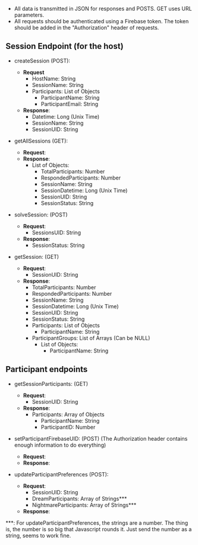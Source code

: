 - All data is transmitted in JSON for responses and POSTS. GET uses URL parameters.
- All requests should be authenticated using a Firebase token. The token should be added in the "Authorization" header of requests.

## Session Endpoint (for the host)

- createSession (POST): 
  - **Request**
    - HostName: String
    - SessionName: String
    - Participants: List of Objects
        - ParticipantName: String
        - ParticipantEmail: String
  - **Response**:
    - Datetime: Long (Unix Time)
    - SessionName: String
    - SessionUID: String
    
- getAllSessions (GET):
  - **Request**:
  - **Response**:
    - List of Objects:
      - TotalParticipants: Number
      - RespondedParticipants: Number
      - SessionName: String
      - SessionDatetime: Long (Unix Time)
      - SessionUID: String
      - SessionStatus: String
  
- solveSession: (POST)
  - **Request**:
    - SessionsUID: String
  - **Response**:
    - SessionStatus: String
  
- getSession: (GET)
  - **Request**:
    - SessionUID: String
  - **Response**:
    - TotalParticipants: Number
    - RespondedParticipants: Number
    - SessionName: String
    - SessionDatetime: Long (Unix Time)
    - SessionUID: String
    - SessionStatus: String
    - Participants: List of Objects
      - ParticipantName: String
    - ParticipantGroups: List of Arrays (Can be NULL)
      - List of Objects:
        - ParticipantName: String
  
## Participant endpoints

- getSessionParticipants: (GET)
  - **Request**:
    - SessionUID: String
  - **Response**:
    - Participants: Array of Objects
      - ParticipantName: String
      - ParticipantID: Number
  
- setParticipantFirebaseUID: (POST) (The Authorization header contains enough information to do everything)
  - **Request**:
  - **Response**:

- updateParticipantPreferences (POST):
  - **Request**:
    - SessionUID: String
    - DreamParticipants: Array of Strings***
    - NightmareParticipants: Array of Strings***
  - **Response**:
  
***: For updateParticipantPreferences, the strings are a number. The thing is, the number is so big that Javascript rounds it. Just send the number as a string, seems to work fine.
